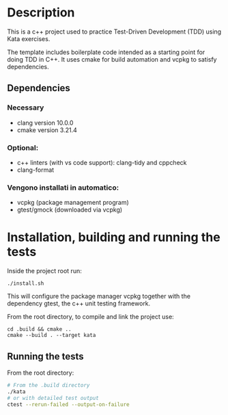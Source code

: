 # Description

This is a c++ project used to practice Test-Driven Development (TDD) using Kata exercises. 

The template includes boilerplate code intended as a starting point for doing TDD in C++. It uses cmake for build automation and vcpkg to satisfy dependencies.

## Dependencies
### Necessary
* clang version 10.0.0
* cmake version 3.21.4
### Optional:
* c++ linters (with vs code support): clang-tidy and cppcheck
* clang-format
### Vengono installati in automatico:
* vcpkg (package management program)
* gtest/gmock (downloaded via vcpkg)

# Installation, building and running the tests
Inside the project root run:
```
./install.sh
```
This will configure the package manager vcpkg together with the dependency gtest, the c++ unit testing framework.

From the root directory, to compile and link the project use:
```
cd .build && cmake ..
cmake --build . --target kata
```

## Running the tests
From the root directory:
```bash
# From the .build directory
./kata
# or with detailed test output
ctest --rerun-failed --output-on-failure
```
